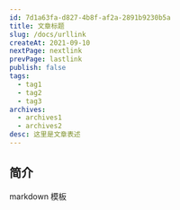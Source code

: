 ```yaml
---
id: 7d1a63fa-d827-4b8f-af2a-2891b9230b5a
title: 文章标题
slug: /docs/urllink
createAt: 2021-09-10
nextPage: nextlink
prevPage: lastlink
publish: false
tags:
  - tag1
  - tag2
  - tag3
archives:
  - archives1
  - archives2
desc: 这里是文章表述
---
```


## 简介

markdown 模板
